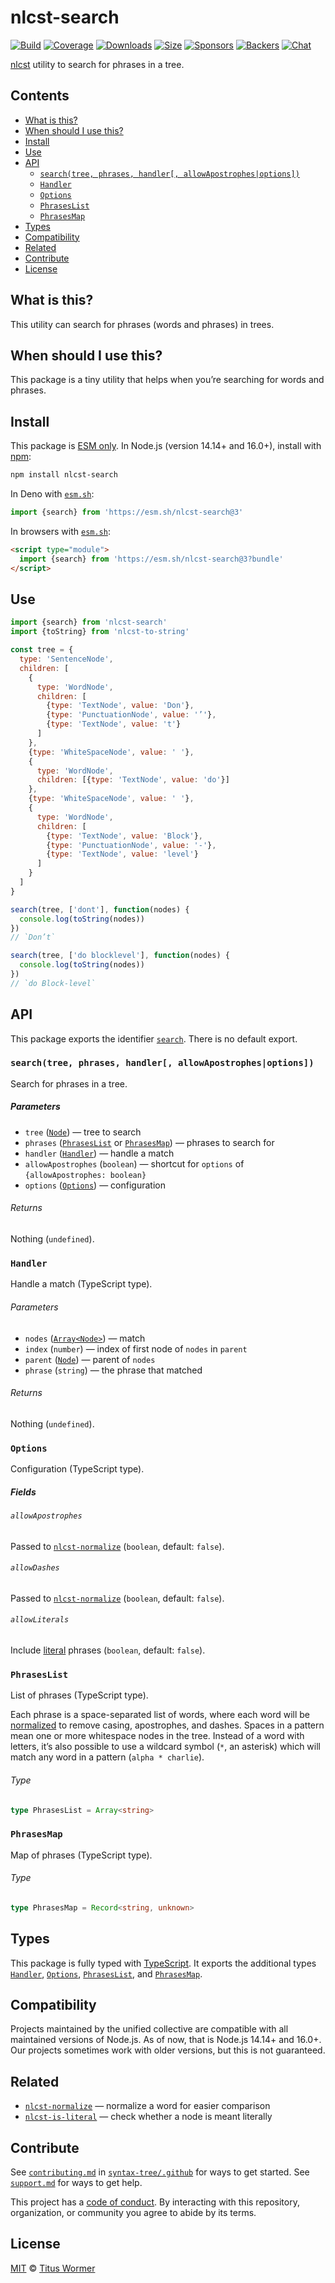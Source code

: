 # nlcst-search

[![Build][build-badge]][build]
[![Coverage][coverage-badge]][coverage]
[![Downloads][downloads-badge]][downloads]
[![Size][size-badge]][size]
[![Sponsors][sponsors-badge]][collective]
[![Backers][backers-badge]][collective]
[![Chat][chat-badge]][chat]

[nlcst][] utility to search for phrases in a tree.

## Contents

*   [What is this?](#what-is-this)
*   [When should I use this?](#when-should-i-use-this)
*   [Install](#install)
*   [Use](#use)
*   [API](#api)
    *   [`search(tree, phrases, handler[, allowApostrophes|options])`](#searchtree-phrases-handler-allowapostrophesoptions)
    *   [`Handler`](#handler)
    *   [`Options`](#options)
    *   [`PhrasesList`](#phraseslist)
    *   [`PhrasesMap`](#phrasesmap)
*   [Types](#types)
*   [Compatibility](#compatibility)
*   [Related](#related)
*   [Contribute](#contribute)
*   [License](#license)

## What is this?

This utility can search for phrases (words and phrases) in trees.

## When should I use this?

This package is a tiny utility that helps when you’re searching for words
and phrases.

## Install

This package is [ESM only][esm].
In Node.js (version 14.14+ and 16.0+), install with [npm][]:

```sh
npm install nlcst-search
```

In Deno with [`esm.sh`][esmsh]:

```js
import {search} from 'https://esm.sh/nlcst-search@3'
```

In browsers with [`esm.sh`][esmsh]:

```html
<script type="module">
  import {search} from 'https://esm.sh/nlcst-search@3?bundle'
</script>
```

## Use

```js
import {search} from 'nlcst-search'
import {toString} from 'nlcst-to-string'

const tree = {
  type: 'SentenceNode',
  children: [
    {
      type: 'WordNode',
      children: [
        {type: 'TextNode', value: 'Don'},
        {type: 'PunctuationNode', value: '’'},
        {type: 'TextNode', value: 't'}
      ]
    },
    {type: 'WhiteSpaceNode', value: ' '},
    {
      type: 'WordNode',
      children: [{type: 'TextNode', value: 'do'}]
    },
    {type: 'WhiteSpaceNode', value: ' '},
    {
      type: 'WordNode',
      children: [
        {type: 'TextNode', value: 'Block'},
        {type: 'PunctuationNode', value: '-'},
        {type: 'TextNode', value: 'level'}
      ]
    }
  ]
}

search(tree, ['dont'], function(nodes) {
  console.log(toString(nodes))
})
// `Don’t`

search(tree, ['do blocklevel'], function(nodes) {
  console.log(toString(nodes))
})
// `do Block-level`
```

## API

This package exports the identifier [`search`][search].
There is no default export.

### `search(tree, phrases, handler[, allowApostrophes|options])`

Search for phrases in a tree.

##### Parameters

*   `tree` ([`Node`][node])
    — tree to search
*   `phrases` ([`PhrasesList`][phraseslist] or [`PhrasesMap`][phrasesmap])
    — phrases to search for
*   `handler` ([`Handler`][handler])
    — handle a match
*   `allowApostrophes` (`boolean`)
    — shortcut for `options` of `{allowApostrophes: boolean}`
*   `options` ([`Options`][options])
    — configuration

###### Returns

Nothing (`undefined`).

### `Handler`

Handle a match (TypeScript type).

###### Parameters

*   `nodes` ([`Array<Node>`][node])
    — match
*   `index` (`number`)
    — index of first node of `nodes` in `parent`
*   `parent` ([`Node`][node])
    — parent of `nodes`
*   `phrase` (`string`)
    — the phrase that matched

###### Returns

Nothing (`undefined`).

### `Options`

Configuration (TypeScript type).

##### Fields

###### `allowApostrophes`

Passed to [`nlcst-normalize`][nlcst-normalize] (`boolean`, default: `false`).

###### `allowDashes`

Passed to [`nlcst-normalize`][nlcst-normalize] (`boolean`, default: `false`).

###### `allowLiterals`

Include [literal][] phrases (`boolean`, default: `false`).

### `PhrasesList`

List of phrases (TypeScript type).

Each phrase is a space-separated list of words, where each word will be
[normalized][nlcst-normalize] to remove casing, apostrophes, and dashes.
Spaces in a pattern mean one or more whitespace nodes in the tree.
Instead of a word with letters, it’s also possible to use a wildcard symbol
(`*`, an asterisk) which will match any word in a pattern (`alpha * charlie`).

###### Type

```ts
type PhrasesList = Array<string>
```

### `PhrasesMap`

Map of phrases (TypeScript type).

###### Type

```ts
type PhrasesMap = Record<string, unknown>
```

## Types

This package is fully typed with [TypeScript][].
It exports the additional types [`Handler`][handler], [`Options`][options],
[`PhrasesList`][phraseslist], and [`PhrasesMap`][phrasesmap].

## Compatibility

Projects maintained by the unified collective are compatible with all maintained
versions of Node.js.
As of now, that is Node.js 14.14+ and 16.0+.
Our projects sometimes work with older versions, but this is not guaranteed.

## Related

*   [`nlcst-normalize`](https://github.com/syntax-tree/nlcst-normalize)
    — normalize a word for easier comparison
*   [`nlcst-is-literal`](https://github.com/syntax-tree/nlcst-is-literal)
    — check whether a node is meant literally

## Contribute

See [`contributing.md`][contributing] in [`syntax-tree/.github`][health] for
ways to get started.
See [`support.md`][support] for ways to get help.

This project has a [code of conduct][coc].
By interacting with this repository, organization, or community you agree to
abide by its terms.

## License

[MIT][license] © [Titus Wormer][author]

<!-- Definitions -->

[build-badge]: https://github.com/syntax-tree/nlcst-search/workflows/main/badge.svg

[build]: https://github.com/syntax-tree/nlcst-search/actions

[coverage-badge]: https://img.shields.io/codecov/c/github/syntax-tree/nlcst-search.svg

[coverage]: https://codecov.io/github/syntax-tree/nlcst-search

[downloads-badge]: https://img.shields.io/npm/dm/nlcst-search.svg

[downloads]: https://www.npmjs.com/package/nlcst-search

[size-badge]: https://img.shields.io/bundlephobia/minzip/nlcst-search.svg

[size]: https://bundlephobia.com/result?p=nlcst-search

[sponsors-badge]: https://opencollective.com/unified/sponsors/badge.svg

[backers-badge]: https://opencollective.com/unified/backers/badge.svg

[collective]: https://opencollective.com/unified

[chat-badge]: https://img.shields.io/badge/chat-discussions-success.svg

[chat]: https://github.com/syntax-tree/unist/discussions

[npm]: https://docs.npmjs.com/cli/install

[esm]: https://gist.github.com/sindresorhus/a39789f98801d908bbc7ff3ecc99d99c

[esmsh]: https://esm.sh

[typescript]: https://www.typescriptlang.org

[license]: license

[author]: https://wooorm.com

[health]: https://github.com/syntax-tree/.github

[contributing]: https://github.com/syntax-tree/.github/blob/main/contributing.md

[support]: https://github.com/syntax-tree/.github/blob/main/support.md

[coc]: https://github.com/syntax-tree/.github/blob/main/code-of-conduct.md

[nlcst]: https://github.com/syntax-tree/nlcst

[node]: https://github.com/syntax-tree/unist#node

[literal]: https://github.com/syntax-tree/nlcst-is-literal

[nlcst-normalize]: https://github.com/syntax-tree/nlcst-normalize

[search]: #searchtree-phrases-handler-allowapostrophesoptions

[handler]: #handler

[options]: #options

[phraseslist]: #phraseslist

[phrasesmap]: #phrasesmap
